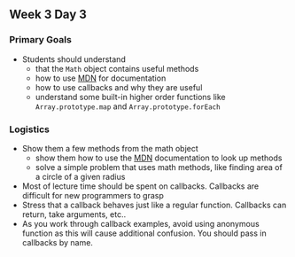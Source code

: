 ## Week 3 Day 3

### Primary Goals

- Students should understand
  - that the `Math` object contains useful methods
  - how to use [MDN][mdn] for documentation
  - how to use callbacks and why they are useful
  - understand some built-in higher order functions like `Array.prototype.map` and
  `Array.prototype.forEach`

### Logistics

- Show them a few methods from the math object
  - show them how to use the [MDN][mdn] documentation to look up methods
  - solve a simple problem that uses math methods, like finding area of a circle
  of a given radius
- Most of lecture time should be spent on callbacks. Callbacks are difficult for new
programmers to grasp
- Stress that a callback behaves just like a regular function. Callbacks can return,
take arguments, etc..
- As you work through callback examples, avoid using anonymous function as this will
cause additional confusion. You should pass in callbacks by name.


[mdn]: https://developer.mozilla.org/en-US/
[math]: https://developer.mozilla.org/en-US/docs/Web/JavaScript/Reference/Global_Objects/Math
